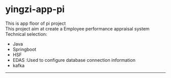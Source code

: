 # yingzi-app-pi
This is app floor of pi project    
This project aim at create a Employee performance appraisal system   
Technical selection:   
   * Java    
   * Springboot    
   * HSF    
   * EDAS :Used to configure database connection information     
   * kafka    

****
